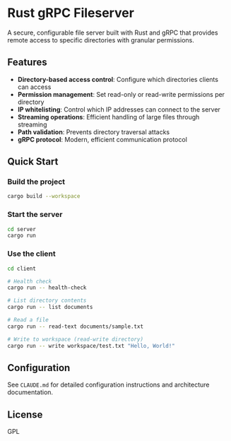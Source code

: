 # Rust gRPC Fileserver

A secure, configurable file server built with Rust and gRPC that provides remote access to specific directories with granular permissions.

## Features

- **Directory-based access control**: Configure which directories clients can access
- **Permission management**: Set read-only or read-write permissions per directory
- **IP whitelisting**: Control which IP addresses can connect to the server
- **Streaming operations**: Efficient handling of large files through streaming
- **Path validation**: Prevents directory traversal attacks
- **gRPC protocol**: Modern, efficient communication protocol

## Quick Start

### Build the project
```bash
cargo build --workspace
```

### Start the server
```bash
cd server
cargo run
```

### Use the client
```bash
cd client

# Health check
cargo run -- health-check

# List directory contents
cargo run -- list documents

# Read a file
cargo run -- read-text documents/sample.txt

# Write to workspace (read-write directory)
cargo run -- write workspace/test.txt "Hello, World!"
```

## Configuration

See `CLAUDE.md` for detailed configuration instructions and architecture documentation.

## License

GPL